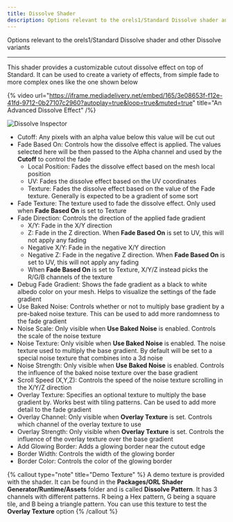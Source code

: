 ```yaml
---
title: Dissolve Shader
description: Options relevant to the orels1/Standard Dissolve shader and other Dissolve variants
---
```


Options relevant to the orels1/Standard Dissolve shader and other Dissolve variants

---

This shader provides a customizable cutout dissolve effect on top of Standard. It can be used to create a variety of effects, from simple fade to more complex ones like the one shown below

{% video url="https://iframe.mediadelivery.net/embed/165/3e08653f-f12e-41fd-9712-0b27107c2960?autoplay=true&loop=true&muted=true" title="An Advanced Dissolve Effect" /%}

![Dissolve Inspector](/img/docs/orl-standard/dissolve/dissolve-inspector.png "Dissolve Inspector")

- Cutoff: Any pixels with an alpha value below this value will be cut out
- Fade Based On: Controls how the dissolve effect is applied. The values selected here will be then passed to the Alpha channel and used by the **Cutoff** to control the fade
  - Local Position: Fades the dissolve effect based on the mesh local position
  - UV: Fades the dissolve effect based on the UV coordinates
  - Texture: Fades the dissolve effect based on the value of the Fade texture. Generally is expected to be a gradient of some sort
- Fade Texture: The texture used to fade the dissolve effect. Only used when **Fade Based On** is set to Texture
- Fade Direction: Controls the direction of the applied fade gradient
  - X/Y: Fade in the X/Y direction
  - Z: Fade in the Z direction. When **Fade Based On** is set to UV, this will not apply any fading
  - Negative X/Y: Fade in the negative X/Y direction
  - Negative Z: Fade in the negative Z direction. When **Fade Based On** is set to UV, this will not apply any fading
  - When **Fade Based On** is set to Texture, X/Y/Z instead picks the R/G/B channels of the texture
- Debug Fade Gradient: Shows the fade gradient as a black to white albedo color on your mesh. Helps to visualize the settings of the fade gradient
- Use Baked Noise: Controls whether or not to multiply base gradient by a pre-baked noise texture. This can be used to add more randomness to the fade gradient
- Noise Scale: Only visible when **Use Baked Noise** is enabled. Controls the scale of the noise texture
- Noise Texture: Only visible when **Use Baked Noise** is enabled. The noise texture used to multiply the base gradient. By default will be set to a special noise texture that combines into a 3d noise
- Noise Strength: Only visible when **Use Baked Noise** is enabled. Controls the influence of the baked noise texture over the base gradient
- Scroll Speed (X,Y,Z): Controls the speed of the noise texture scrolling in the X/Y/Z direction
- Overlay Texture: Specifies an optional texture to multiply the base gradient by. Works best with tiling patterns. Can be used to add more detail to the fade gradient
- Overlay Channel: Only visible when **Overlay Texture** is set. Controls which channel of the overlay texture to use
- Overlay Strength: Only visible when **Overlay Texture** is set. Controls the influence of the overlay texture over the base gradient
- Add Glowing Border: Adds a glowing border near the cutout edge
- Border Width: Controls the width of the glowing border
- Border Color: Controls the color of the glowing border

{% callout type="note" title="Demo Texture" %}
A demo texture is provided with the shader. It can be found in the **Packages/ORL Shader Generator/Runtime/Assets** folder and is called **Dissolve Pattern**. It has 3 channels with different patterns. R being a Hex pattern, G being a square tile, and B being a triangle pattern. You can use this texture to test the **Overlay Texture** option
{% /callout %}
